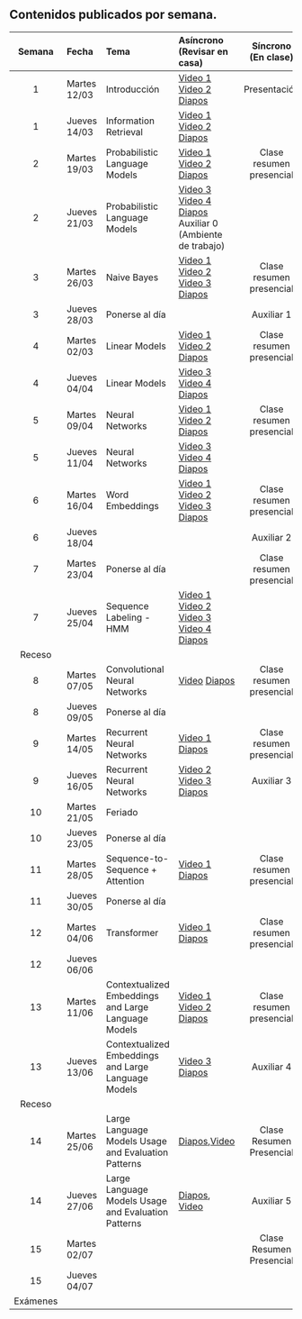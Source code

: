 ## Contenidos publicados por semana.

Semana | Fecha | Tema | Asíncrono (Revisar en casa) | Síncrono (En clase) | Evaluación 
:------------: | :------------- | :------------- | :------------- | :-------------: | :-------------: 
1 | Martes 12/03 | Introducción | [Video 1](https://www.youtube.com/watch?v=HEKTNOttGvU)  [Video 2](https://www.youtube.com/watch?v=P8cwnI-f-Kg) [Diapos](https://github.com/dccuchile/CC6205/blob/master/slides/NLP-introduction.pdf) |Presentación|
1 | Jueves 14/03 | Information Retrieval | [Video 1](https://www.youtube.com/watch?v=FXIVClF370w&list=PLppKo85eGXiXIh54H_qz48yHPHeNVJqBi&index=3) [Video 2](https://www.youtube.com/watch?v=f8nG1EMmPZk&list=PLppKo85eGXiXIh54H_qz48yHPHeNVJqBi&index=3) [Diapos](https://github.com/dccuchile/CC6205/blob/master/slides/NLP-IR.pdf) |                                        |
2 | Martes 19/03 | Probabilistic Language Models | [Video 1](https://www.youtube.com/watch?v=9E2jJ6kcb4Y&list=PLppKo85eGXiXIh54H_qz48yHPHeNVJqBi&index=3) [Video 2](https://www.youtube.com/watch?v=ZWqbEQXLra0&list=PLppKo85eGXiXIh54H_qz48yHPHeNVJqBi&index=5) [Diapos](slides/NLP-PLM.pdf) | Clase resumen presencial |
2 | Jueves 21/03 | Probabilistic Language Models | [Video 3](https://www.youtube.com/watch?v=tsumFqwFlaA&list=PLppKo85eGXiXIh54H_qz48yHPHeNVJqBi&index=6) [Video 4](https://www.youtube.com/watch?v=s3TWdv4sqkg&list=PLppKo85eGXiXIh54H_qz48yHPHeNVJqBi&index=6) [Diapos](slides/NLP-PLM.pdf) Auxiliar 0 (Ambiente de trabajo) |  |
3 | Martes 26/03 | Naive Bayes | [Video 1](https://www.youtube.com/watch?v=kG9BK9Oy1hU) [Video 2](https://www.youtube.com/watch?v=Iqte5kKHvzE) [Video 3](https://www.youtube.com/watch?v=TSJg0_X3Abk) [Diapos](slides/NLP-NB.pdf) |        Clase resumen presencial         | Tarea 1 publicación 
3 | Jueves 28/03 | Ponerse al día |                                                              | Auxiliar 1 |
4 | Martes 02/03 | Linear Models | [Video 1](https://www.youtube.com/watch?v=zhBxDsNLZEA) [Video 2](https://www.youtube.com/watch?v=Fooua_uaWSE) [Diapos](https://github.com/dccuchile/CC6205/blob/master/slides/NLP-linear.pdf) | Clase resumen presencial |
4     | Jueves 04/04 | Linear Models | [Video 3](https://www.youtube.com/watch?v=DqbzhdQa1eQ) [Video 4](https://www.youtube.com/watch?v=1nfWWXqfAzA) [Diapos](https://github.com/dccuchile/CC6205/blob/master/slides/NLP-linear.pdf) |  |
5 | Martes 09/04 | Neural Networks                                     | [Video 1](https://www.youtube.com/watch?v=oHZHA8h2xN0) [Video 2](https://www.youtube.com/watch?v=2lXank0W6G4) [Diapos](https://github.com/dccuchile/CC6205/blob/master/slides/NLP-neural.pdf) | Clase resumen presencial |
5 | Jueves 11/04 | Neural Networks                                     | [Video 3](https://www.youtube.com/watch?v=BUDIi9qItzY) [Video 4](https://www.youtube.com/watch?v=KKN2Ipy-vGk) [Diapos](https://github.com/dccuchile/CC6205/blob/master/slides/NLP-neural.pdf) |  |Control 1
6 | Martes 16/04 | Word Embeddings                                     | [Video 1](https://www.youtube.com/watch?v=wtwUsJMC9CA) [Video 2](https://www.youtube.com/watch?v=XDxzQ7JU95U) [Video 3](https://www.youtube.com/watch?v=Ikyc3DRVodk) [Diapos](https://github.com/dccuchile/CC6205/blob/master/slides/NLP-wordvectors.pdf) | Clase resumen presencial |Tarea 2 publicación
6 | Jueves 18/04 |                                                     |                                                              | Auxiliar 2 |
7 | Martes 23/04 | Ponerse al día | |        Clase resumen presencial        |
7 | Jueves 25/04 | Sequence Labeling - HMM | [Video 1](https://www.youtube.com/watch?v=-ngfOZz8yK0) [Video 2](https://www.youtube.com/watch?v=Tjgb-yQOg54) [Video 3](https://www.youtube.com/watch?v=aaa5Qoi8Vco) [Video 4](https://www.youtube.com/watch?v=4pKWIDkF_6Y) [Diapos](slides/NLP-HMM.pdf) |  |
Receso |  | |  |  |
8 | Martes 07/05 | Convolutional Neural Networks                       | [Video](https://www.youtube.com/watch?v=lLZW5Fn40r8) [Diapos](https://github.com/dccuchile/CC6205/blob/master/slides/NLP-CNN.pdf) | Clase resumen presencial |
8 | Jueves 09/05 | Ponerse al día | |  |
9 | Martes 14/05 | Recurrent Neural Networks                           | [Video 1](https://www.youtube.com/watch?v=BmhjUkzz3nk) [Diapos](https://github.com/dccuchile/CC6205/blob/master/slides/NLP-RNN.pdf) | Clase resumen presencial |
9 | Jueves 16/05 | Recurrent Neural Networks                           | [Video 2](https://www.youtube.com/watch?v=z43YFR1iIvk) [Video 3](https://youtu.be/7L5JxQdwNJk) [Diapos](https://github.com/dccuchile/CC6205/blob/master/slides/NLP-RNN.pdf) | Auxiliar 3 |Tarea 3 publicación
10 | Martes 21/05 | Feriado |  |  |
10 | Jueves 23/05 | Ponerse al día                                      |                                                              |   |
11 | Martes 28/05 | Sequence-to-Sequence + Attention                    | [Video 1](https://www.youtube.com/watch?v=OpKxRjISqmM&list=PLppKo85eGXiXIh54H_qz48yHPHeNVJqBi&index=35)  [Diapos](https://github.com/dccuchile/CC6205/blob/master/slides/NLP-seq2seq.pdf) | Clase resumen presencial |
11 | Jueves 30/05 | Ponerse al día                                      |                                                              |  |
12 | Martes 04/06 | Transformer                                         | [Video 1](https://www.youtube.com/watch?v=8RE23Uq8rU0) [Diapos](https://github.com/dccuchile/CC6205/blob/master/slides/NLP-transformer.pdf) | Clase resumen presencial |
12 | Jueves 06/06 |                                                     |                                                              |  |Control 2
13 | Martes 11/06 | Contextualized Embeddings and Large Language Models | [Video 1](https://www.youtube.com/watch?v=sSGbgZpHymI) [Video 2](https://www.youtube.com/watch?v=C-QfzWU6eUE) [Diapos](https://github.com/dccuchile/CC6205/blob/master/slides/NLP-LLM.pdf) | Clase resumen presencial |Tarea 4 publicación
13 | Jueves 13/06 | Contextualized Embeddings and Large Language Models | [Video 3](https://www.youtube.com/watch?v=5j4Mgl3GuVY) [Diapos](https://github.com/dccuchile/CC6205/blob/master/slides/NLP-LLM.pdf) |  Auxiliar 4 |
Receso |  | |  |  |
14 | Martes 25/06 | Large Language Models Usage and Evaluation Patterns | [Diapos](slides/NLP-LLMpatterns.pdf),[Video](https://youtu.be/l2WpZC4dBAs?feature=shared) | Clase Resumen Presencial |
14 | Jueves 27/06 | Large Language Models Usage and Evaluation Patterns | [Diapos](slides/NLP-LLMpatterns.pdf), [Video](https://youtu.be/l2WpZC4dBAs?feature=shared) | Auxiliar 5 |
15 | Martes 02/07 |  | | Clase Resumen Presencial |
15 | Jueves 04/07 |  | |  |Control 3
Exámenes | | | |  |

